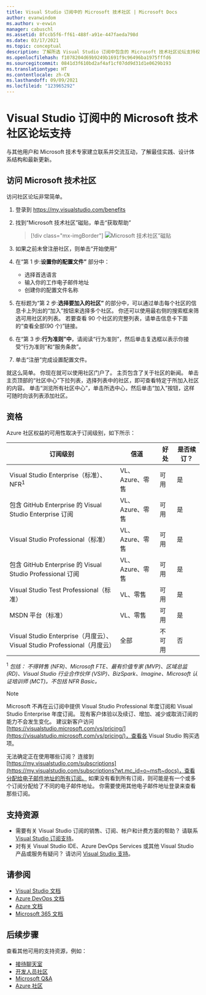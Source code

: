 ```yaml
---
title: Visual Studio 订阅中的 Microsoft 技术社区 | Microsoft Docs
author: evanwindom
ms.author: v-evwin
manager: cabuschl
ms.assetid: 8fccb5f6-ff61-488f-a91e-447faeda798d
ms.date: 03/17/2021
ms.topic: conceptual
description: 了解所选 Visual Studio 订阅中包含的 Microsoft 技术社区论坛支持权益。
ms.openlocfilehash: f1078204d69b9249b1691f9c96496ba1975fffd6
ms.sourcegitcommit: 0841d3f610bd2af4af1cf07dd9d31d1e0629b193
ms.translationtype: HT
ms.contentlocale: zh-CN
ms.lasthandoff: 09/09/2021
ms.locfileid: "123965292"
---
```

# <a name="microsoft-tech-community-forum-support-in-visual-studio-subscriptions"></a>Visual Studio 订阅中的 Microsoft 技术社区论坛支持
与其他用户和 Microsoft 技术专家建立联系并交流互动，了解最佳实践、设计体系结构和最新更新。


## <a name="access-the-microsoft-tech-community"></a>访问 Microsoft 技术社区 
访问社区论坛非常简单。  

1. 登录到 <https://my.visualstudio.com/benefits>
0. 找到“Microsoft 技术社区”磁贴，单击“获取帮助”

    > [!div class="mx-imgBorder"]
    > ![Microsoft 技术社区”磁贴](_img/vs-tech-community/vs-tech-community-tile.png "单击“Microsoft 技术社区”磁贴上的“获取帮助”")

0. 如果之前未曾注册社区，则单击“开始使用”
0. 在“第 1 步:**设置你的配置文件”** 部分中：
   - 选择首选语言
   - 输入你的工作电子邮件地址
   - 创建你的配置文件名称 
0. 在标题为“第 2 步:**选择要加入的社区”** 的部分中，可以通过单击每个社区的信息卡上列出的“加入”按钮来选择多个社区。  你还可以使用最右侧的搜索框来筛选可用社区的列表。  若要查看 90 个社区的完整列表，请单击信息卡下面的“查看全部(90 个)”链接。 
0. 在“第 3 步:**行为准则”中**，请阅读“行为准则”，然后单击复选框以表示你接受“行为准则”和“服务条款”。
0. 单击“注册”完成设置配置文件。

就这么简单。  你现在就可以使用社区门户了。  主页包含了关于社区的新闻。  单击主页顶部的“社区中心”下拉列表，选择列表中的社区，即可查看特定于所加入社区的内容。  单击“浏览所有社区中心”，单击所选中心，然后单击“加入”按钮，这样可随时向该列表添加社区。 

## <a name="eligibility"></a>资格
Azure 社区权益的可用性取决于订阅级别，如下所示：

|                                          订阅级别                                           |     信道      |    好处    | 是否续订？ |
|-------------------------------------------------------------------------------------------------------|-------------------|---------------|------------|
|                           Visual Studio Enterprise（标准）、NFR<sup>1</sup>                            | VL、Azure、零售 |   可用    |    是     |
|                           包含 GitHub Enterprise 的 Visual Studio Enterprise 订阅                           | VL、Azure、零售 |   可用    |    是     |
|                          Visual Studio Professional（标准）                          | VL、Azure、零售 |   可用    |    是     |
|                          包含 GitHub Enterprise 的 Visual Studio Professional 订阅                          | VL、Azure、零售 |   可用    |    是     |
|                              Visual Studio Test Professional（标准）                               |    VL、零售     |   可用    |    是     |
|                                       MSDN 平台（标准）                                       |    VL、零售     |   可用    |    是     |
| Visual Studio Enterprise（月度云）、Visual Studio Professional（月度云）|        全部        | 不可用 |     否     |

<sup>1</sup>  *包括：  不得转售 (NFR)、Microsoft FTE、最有价值专家 (MVP)、区域总监 (RD)、Visual Studio 行业合作伙伴 (VSIP)、BizSpark、Imagine、Microsoft 认证培训师 (MCT)。不包括 NFR Basic。*

> [!NOTE]
> Microsoft 不再在云订阅中提供 Visual Studio Professional 年度订阅和 Visual Studio Enterprise 年度订阅。 现有客户体验以及续订、增加、减少或取消订阅的能力不会发生变化。 建议新客户访问 [https://visualstudio.microsoft.com/vs/pricing/](https://visualstudio.microsoft.com/vs/pricing/)，查看各 Visual Studio 购买选项。

无法确定正在使用哪些订阅？  连接到 [https://my.visualstudio.com/subscriptions](https://my.visualstudio.com/subscriptions?wt.mc_id=o~msft~docs)，查看分配给电子邮件地址的所有订阅。 如果没有看到所有订阅，则可能是有一个或多个订阅分配给了不同的电子邮件地址。  你需要使用其他电子邮件地址登录来查看那些订阅。

## <a name="support-resources"></a>支持资源
- 需要有关 Visual Studio 订阅的销售、订阅、帐户和计费方面的帮助？  请联系 [Visual Studio 订阅支持](https://my.visualstudio.com/gethelp)。
- 对有关 Visual Studio IDE、Azure DevOps Services 或其他 Visual Studio 产品或服务有疑问？  请访问 [Visual Studio 支持](https://visualstudio.microsoft.com/support/)。

## <a name="see-also"></a>请参阅
- [Visual Studio 文档](/visualstudio/)
- [Azure DevOps 文档](/azure/devops/)
- [Azure 文档](/azure/)
- [Microsoft 365 文档](/microsoft-365/)

## <a name="next-steps"></a>后续步骤
查看其他可用的支持资源，例如：
- [接待聊天室](vs-concierge-chat.md)
- [开发人员社区](vs-developer-community.md)
- [Microsoft Q&A](vs-microsoft-qa.md)
- [Azure 社区](vs-azure-community.md)